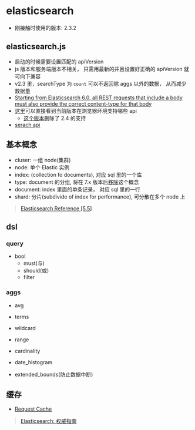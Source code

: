 # elasticsearch

* 刚接触时使用的版本: 2.3.2

## elasticsearch.js

* 启动的时候需要设置匹配的 apiVersion
* js 版本和服务端版本不相关， 只需用最新的并且设置好正确的 apiVersion 就可向下兼容
* v2.3 里，searchType 为 `count` 可以不返回除 aggs 以外的数据， 从而减少数据量
* [Starting from Elasticsearch 6.0, all REST requests that include a body must also provide the correct content-type for that body](https://www.elastic.co/blog/strict-content-type-checking-for-elasticsearch-rest-requests)
* [这里](https://github.com/elastic/elasticsearch-js/blob/f493527dc4c540c2835292badcdc1d5bdf25a187/src/lib/apis/browser_index.js)可以直接看到当前版本在浏览器环境支持哪些 api
  * [这个版本](https://github.com/elastic/elasticsearch-js/commit/d31490d5b6d53aba4b9c586a070b214ed271d97b#diff-b4028db06837b925e3a60a1a2888133c)删除了 2.4 的支持
* [serach api](https://www.elastic.co/guide/en/elasticsearch/client/javascript-api/current/api-reference.html#api-search)

## 基本概念

* cluser: 一组 node(集群)
* node: 单个 Elastic 实例
* index: (collection fo documents), 对应 sql 里的一个库
* type: document 的分组, 将在 7.x 版本后[移除](https://www.elastic.co/blog/index-type-parent-child-join-now-future-in-elasticsearch)这个概念
* document: index 里面的单条记录， 对应 sql 里的一行
* shard: 分片(subdivide of index for performance), 可分散在多个 node 上

> [Elasticsearch Reference [5.5]](https://www.elastic.co/guide/en/elasticsearch/reference/5.5/_basic_concepts.html#getting-started-shards-and-replicas)

## dsl

### query

* bool
  * must(与)
  * should(或)
  * filter

### aggs

* avg
* terms
* wildcard
* range
* cardinality
* date_histogram

* extended_bounds(防止数据中断)

## 缓存

* [Request Cache](https://www.elastic.co/guide/en/elasticsearch/reference/2.3/shard-request-cache.html)

> [Elasticsearch: 权威指南](https://www.elastic.co/guide/cn/elasticsearch/guide/current/index.html)
